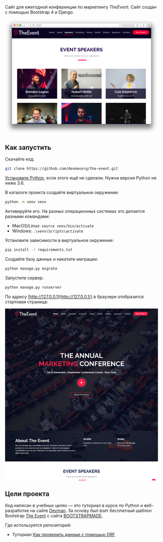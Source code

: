Сайт для ежегодной конференции по маркетингу *TheEvent*. Сайт создан с помощью Bootstrap 4 и Django.

![](screenshots/start-page-v2.png)



## Как запустить

Скачайте код:
```sh
git clone https://github.com/devmanorg/the-event.git
```

[Установите Python](https://www.python.org/), если этого ещё не сделали. Нужна версия Python не ниже 3.6.

В каталоге проекта создайте виртуальное окружение:
```sh
python -m venv venv
```

Активируйте его. На разных операционных системах это делается разными командами:

- MacOS/Linux: `source venv/bin/activate`
- Windows: `.\venv\Scripts\activate`

Установите зависимости в виртуальное окружение:
```sh
pip install -r requirements.txt
```

Создайте базу данных и накатите миграции:

```sh
python manage.py migrate
```

Запустите сервер:

```sh
python manage.py runserver
```

По адресу [http://127.0.0.1](http://127.0.0.1/) в браузере отобразится стартовая страница:

![Start Scree](screenshots/start-screen.png)


## Цели проекта

Код написан в учебных целях — это туториал в курсе по Python и веб-разработке на сайте [Devman](https://dvmn.org). За основу был взят бесплатный шаблон Bootstrap [The Event](https://bootstrapmade.com/demo/TheEvent/) с сайта [BOOTSTRAPMADE](bootstrapmade.com).

Где используется репозиторий:

- Туториал [Как проверить данные с помощью DRF](https://devman.org/encyclopedia/django/validate-data-with-drf/)
